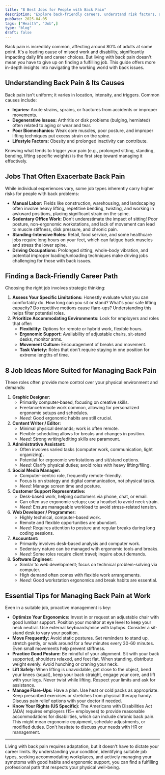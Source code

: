 ```yaml
---
title: "8 Best Jobs for People with Back Pain"
description: "Explore back-friendly careers, understand risk factors, and get practical tips for managing pain effectively at work."
pubDate: 2025-04-05 
tags: ["Health", "Job",]
type: "blog"
draft: false
---
```


Back pain is incredibly common, affecting around 80% of adults at some point. It's a leading cause of missed work and disability, significantly impacting daily life and career choices. But living with back pain doesn't mean you have to give up on finding a fulfilling job. This guide offers more in-depth insights into navigating the working world with back issues.

## Understanding Back Pain & Its Causes

Back pain isn't uniform; it varies in location, intensity, and triggers. Common causes include:
* **Injuries:** Acute strains, sprains, or fractures from accidents or improper movements.
* **Degenerative Issues:** Arthritis or disk problems (bulging, herniated) often related to aging or wear and tear.
* **Poor Biomechanics:** Weak core muscles, poor posture, and improper lifting techniques put excess strain on the spine.
* **Lifestyle Factors:** Obesity and prolonged inactivity can contribute.

Knowing what tends to trigger *your* pain (e.g., prolonged sitting, standing, bending, lifting specific weights) is the first step toward managing it effectively.

## Jobs That Often Exacerbate Back Pain

While individual experiences vary, some job types inherently carry higher risks for people with back problems:

* **Manual Labor:** Fields like construction, warehousing, and landscaping often involve heavy lifting, repetitive bending, twisting, and working in awkward positions, placing significant strain on the spine.
* **Sedentary Office Work:** Don't underestimate the impact of sitting! Poor posture, non-ergonomic workstations, and lack of movement can lead to muscle stiffness, disk pressure, and chronic pain.
* **Standing-Intensive Roles:** Retail, food service, and some healthcare jobs require long hours on your feet, which can fatigue back muscles and stress the lower spine.
* **Driving Occupations:** Prolonged sitting, whole-body vibration, and potential improper loading/unloading techniques make driving jobs challenging for those with back issues.

## Finding a Back-Friendly Career Path

Choosing the right job involves strategic thinking:

1.  **Assess Your Specific Limitations:** Honestly evaluate what you can comfortably do. How long can you sit or stand? What's your safe lifting capacity? Do repetitive motions cause flare-ups? Understanding this helps filter potential roles.
2.  **Prioritize Accommodating Environments:** Look for employers and roles that offer:
    * **Flexibility:** Options for remote or hybrid work, flexible hours.
    * **Ergonomic Support:** Availability of adjustable chairs, sit-stand desks, monitor arms.
    * **Movement Culture:** Encouragement of breaks and movement.
    * **Task Variety:** Roles that don't require staying in one position for extreme lengths of time.

## 8 Job Ideas More Suited for Managing Back Pain

These roles often provide more control over your physical environment and demands:

1.  **Graphic Designer:**
    * Primarily computer-based, focusing on creative skills.
    * Freelance/remote work common, allowing for personalized ergonomic setups and schedules.
    * *Need:* Good ergonomic habits are still crucial.
2.  **Content Writer / Editor:**
    * Minimal physical demands; work is often remote.
    * Flexible scheduling allows for breaks and changes in position.
    * *Need:* Strong writing/editing skills are paramount.
3.  **Administrative Assistant:**
    * Often involves varied tasks (computer work, communication, light organizing).
    * Potential for ergonomic workstations and sit/stand options.
    * *Need:* Clarify physical duties; avoid roles with heavy lifting/filing.
4.  **Social Media Manager:**
    * Computer-centric role, frequently remote-friendly.
    * Focus is on strategy and digital communication, not physical tasks.
    * *Need:* Manage screen time and posture.
5.  **Customer Support Representative:**
    * Desk-based work, helping customers via phone, chat, or email.
    * Can often use ergonomic setups; use a headset to avoid neck strain.
    * *Need:* Ensure manageable workload to avoid stress-related tension.
6.  **Web Developer / Programmer:**
    * Highly technical, computer-based work.
    * Remote and flexible opportunities are abundant.
    * *Need:* Requires attention to posture and regular breaks during long coding sessions.
7.  **Accountant:**
    * Primarily involves desk-based analysis and computer work.
    * Sedentary nature can be managed with ergonomic tools and breaks.
    * *Need:* Some roles require client travel; inquire about demands.
8.  **Software Engineer:**
    * Similar to web development; focus on technical problem-solving via computer.
    * High demand often comes with flexible work arrangements.
    * *Need:* Good workstation ergonomics and break habits are essential.

## Essential Tips for Managing Back Pain at Work

Even in a suitable job, proactive management is key:

* **Optimize Your Ergonomics:** Invest in or request an adjustable chair with good lumbar support. Position your monitor at eye level to keep your neck neutral. Use external keyboards/mice with laptops. Consider a sit-stand desk to vary your position.
* **Move Frequently:** Avoid static postures. Set reminders to stand up, stretch gently, or walk around for a few minutes every 30-60 minutes. Even small movements help prevent stiffness.
* **Practice Good Posture:** Be mindful of your alignment. Sit with your back supported, shoulders relaxed, and feet flat. When standing, distribute weight evenly. Avoid hunching or craning your neck.
* **Lift Safely:** When lifting is unavoidable, get close to the object, bend your knees (squat), keep your back straight, engage your core, and lift with your legs. Never twist while lifting. Respect your limits and ask for assistance.
* **Manage Flare-Ups:** Have a plan. Use heat or cold packs as appropriate. Keep prescribed exercises or stretches from physical therapy handy. Discuss pain relief options with your doctor if needed.
* **Know Your Rights (US Specific):** The Americans with Disabilities Act (ADA) requires employers (15+ employees) to provide reasonable accommodations for disabilities, which can include chronic back pain. This might mean ergonomic equipment, schedule adjustments, or modified duties. Don't hesitate to discuss your needs with HR or management.

---

Living with back pain requires adaptation, but it doesn't have to dictate your career limits. By understanding your condition, identifying suitable job types, seeking accommodating workplaces, and actively managing your symptoms with good habits and ergonomic support, you can find a fulfilling professional path that respects your physical well-being.